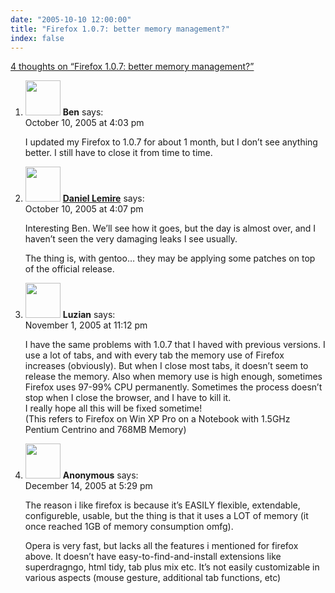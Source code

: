 ```yaml
---
date: "2005-10-10 12:00:00"
title: "Firefox 1.0.7: better memory management?"
index: false
---
```


[4 thoughts on &ldquo;Firefox 1.0.7: better memory management?&rdquo;](/lemire/blog/2005/10-10-firefox-107-better-memory-management)

<ol class="comment-list">
<li id="comment-3145" class="comment even thread-even depth-1">
<div class="comment-author vcard">
<img alt src="https://secure.gravatar.com/avatar/3584d96bd95fec7025e7e90b8241fa75?s=56&#038;d=mm&#038;r=g" srcset="https://secure.gravatar.com/avatar/3584d96bd95fec7025e7e90b8241fa75?s=112&#038;d=mm&#038;r=g 2x" class="avatar avatar-56 photo" height="56" width="56" decoding="async" /> <b class="fn">Ben</b> <span class="says">says:</span> </div>
<div class="comment-metadata"><time datetime="2005-10-10T16:03:18+00:00">October 10, 2005 at 4:03 pm</time></a> </div>
<div class="comment-content">
<p>I updated my Firefox to 1.0.7 for about 1 month, but I don&rsquo;t see anything better. I still have to close it from time to time.</p>
</div>
</li>
<li id="comment-3146" class="comment odd alt thread-odd thread-alt depth-1">
<div class="comment-author vcard">
<img alt src="https://secure.gravatar.com/avatar/9c8641f1aebb6763ecf07d31107db2c6?s=56&#038;d=mm&#038;r=g" srcset="https://secure.gravatar.com/avatar/9c8641f1aebb6763ecf07d31107db2c6?s=112&#038;d=mm&#038;r=g 2x" class="avatar avatar-56 photo" height="56" width="56" decoding="async" /> <b class="fn"><a href="https://lemire.me/blog/" class="url" rel="ugc">Daniel Lemire</a></b> <span class="says">says:</span> </div>
<div class="comment-metadata"><time datetime="2005-10-10T16:07:40+00:00">October 10, 2005 at 4:07 pm</time></a> </div>
<div class="comment-content">
<p>Interesting Ben. We&rsquo;ll see how it goes, but the day is almost over, and I haven&rsquo;t seen the very damaging leaks I see usually. </p>
<p>The thing is, with gentoo&#8230; they may be applying some patches on top of the official release.</p>
</div>
</li>
<li id="comment-3257" class="comment even thread-even depth-1">
<div class="comment-author vcard">
<img alt src="https://secure.gravatar.com/avatar/?s=56&#038;d=mm&#038;r=g" srcset="https://secure.gravatar.com/avatar/?s=112&#038;d=mm&#038;r=g 2x" class="avatar avatar-56 photo avatar-default" height="56" width="56" loading="lazy" decoding="async" /> <b class="fn">Luzian</b> <span class="says">says:</span> </div>
<div class="comment-metadata"><time datetime="2005-11-01T23:12:42+00:00">November 1, 2005 at 11:12 pm</time></a> </div>
<div class="comment-content">
<p>I have the same problems with 1.0.7 that I haved with previous versions. I use a lot of tabs, and with every tab the memory use of Firefox increases (obviously). But when I close most tabs, it doesn&rsquo;t seem to release the memory. Also when memory use is high enough, sometimes Firefox uses 97-99% CPU permanently. Sometimes the process doesn&rsquo;t stop when I close the browser, and I have to kill it.<br/>
I really hope all this will be fixed sometime!<br/>
(This refers to Firefox on Win XP Pro on a Notebook with 1.5GHz Pentium Centrino and 768MB Memory)</p>
</div>
</li>
<li id="comment-3470" class="comment odd alt thread-odd thread-alt depth-1">
<div class="comment-author vcard">
<img alt src="https://secure.gravatar.com/avatar/?s=56&#038;d=mm&#038;r=g" srcset="https://secure.gravatar.com/avatar/?s=112&#038;d=mm&#038;r=g 2x" class="avatar avatar-56 photo avatar-default" height="56" width="56" loading="lazy" decoding="async" /> <b class="fn">Anonymous</b> <span class="says">says:</span> </div>
<div class="comment-metadata"><time datetime="2005-12-14T17:29:56+00:00">December 14, 2005 at 5:29 pm</time></a> </div>
<div class="comment-content">
<p>The reason i like firefox is because it&rsquo;s EASILY flexible, extendable, configureble, usable, but the thing is that it uses a LOT of memory (it once reached 1GB of memory consumption omfg).</p>
<p>Opera is very fast, but lacks all the features i mentioned for firefox above. It doesn&rsquo;t have easy-to-find-and-install extensions like superdragngo, html tidy, tab plus mix etc. It&rsquo;s not easily customizable in various aspects (mouse gesture, additional tab functions, etc)</p>
</div>
</li>
</ol>

